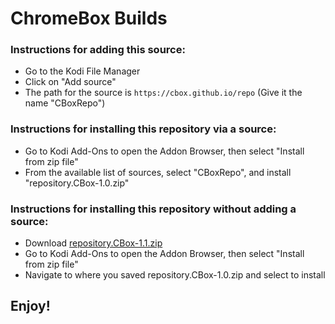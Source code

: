 # ChromeBox Builds


### Instructions for adding this source:

<ul>
    <li>Go to the Kodi File Manager</li>
    <li>Click on "Add source"</li>
    <li>The path for the source is <code>https://cbox.github.io/repo</code> (Give it the name "CBoxRepo")</li>
</ul>  



### Instructions for installing this repository via a source:

<ul>
    <li>Go to Kodi Add-Ons to open the Addon Browser, then select "Install from zip file"</li>
    <li>From the available list of sources, select "CBoxRepo", and install "repository.CBox-1.0.zip"</li>
</ul>



### Instructions for installing this repository without adding a source:

<ul>
    <li>Download <a href="repository.CBox-1.1.zip?file=path/<?=$row['repositoy.CBox-1.1.zip']?>">repository.CBox-1.1.zip</a></li>
    <li>Go to Kodi Add-Ons to open the Addon Browser, then select "Install from zip file"</li>
    <li>Navigate to where you saved repository.CBox-1.0.zip and select to install</li>
</ul>


## Enjoy!
